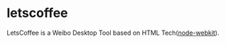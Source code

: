 letscoffee
==========

LetsCoffee is a Weibo Desktop Tool based on HTML Tech([node-webkit](https://github.com/rogerwang/node-webkit)).


